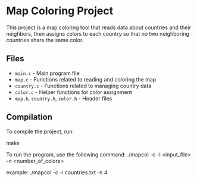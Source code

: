 # Map Coloring Project

This project is a map coloring tool that reads data about countries and their neighbors, then assigns colors to each country so that no two neighboring countries share the same color.

## Files

- `main.c` - Main program file
- `map.c` - Functions related to reading and coloring the map
- `country.c` - Functions related to managing country data
- `color.c` - Helper functions for color assignment
- `map.h`, `country.h`, `color.h` - Header files

## Compilation

To compile the project, run:

make

To run the program, use the following command:
./mapcol -c -i <input_file> -n <number_of_colors>

example:
./mapcol -c -i countries.txt -n 4
